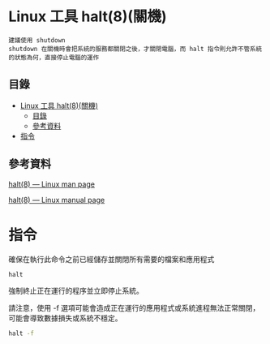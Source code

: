 # Linux 工具 halt(8)(關機)

```
建議使用 shutdown
shutdown 在關機時會把系統的服務都關閉之後，才關閉電腦，而 halt 指令則允許不管系統的狀態為何，直接停止電腦的運作
```

## 目錄

- [Linux 工具 halt(8)(關機)](#linux-工具-halt8關機)
  - [目錄](#目錄)
  - [參考資料](#參考資料)
- [指令](#指令)

## 參考資料

[halt(8) — Linux man page](https://linux.die.net/man/8/halt)

[halt(8) — Linux manual page](https://man7.org/linux/man-pages/man1/halt.8.html)

# 指令

確保在執行此命令之前已經儲存並關閉所有需要的檔案和應用程式

```bash
halt
```

強制終止正在運行的程序並立即停止系統。

請注意，使用 -f 選項可能會造成正在運行的應用程式或系統進程無法正常關閉，可能會導致數據損失或系統不穩定。

```bash
halt -f
```

